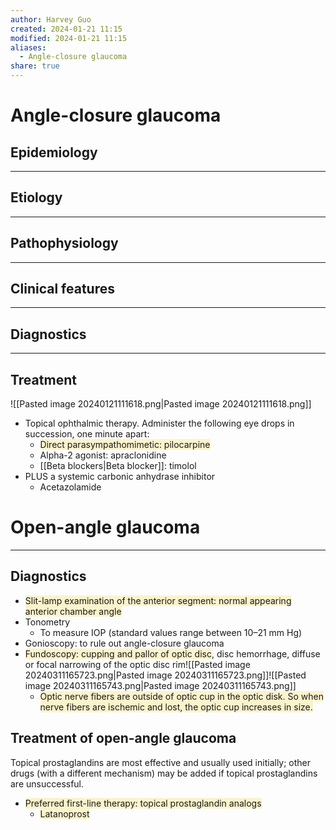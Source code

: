 ```yaml
---
author: Harvey Guo
created: 2024-01-21 11:15
modified: 2024-01-21 11:15
aliases:
  - Angle-closure glaucoma
share: true
---
```

# Angle-closure glaucoma
## Epidemiology


---
## Etiology


---
## Pathophysiology


---
## Clinical features


---
## Diagnostics


---
## Treatment
![[Pasted image 20240121111618.png|Pasted image 20240121111618.png]]
- Topical ophthalmic therapy. Administer the following eye drops in succession, one minute apart: 
	- <span style="background:rgba(240, 200, 0, 0.2)">Direct parasympathomimetic: pilocarpine </span>
	- Alpha-2 agonist: apraclonidine
	- [[Beta blockers|Beta blocker]]: timolol 
- PLUS a systemic carbonic anhydrase inhibitor
	- Acetazolamide 

# Open-angle glaucoma
---
## Diagnostics
- <span style="background:rgba(240, 200, 0, 0.2)">Slit-lamp examination of the anterior segment: normal appearing anterior chamber angle</span>
- Tonometry
	- To measure IOP (standard values range between 10–21 mm Hg)
- Gonioscopy: to rule out angle-closure glaucoma
- <span style="background:rgba(240, 200, 0, 0.2)">Fundoscopy: cupping and pallor of optic disc</span>, disc hemorrhage, diffuse or focal narrowing of the optic disc rim![[Pasted image 20240311165723.png|Pasted image 20240311165723.png]]![[Pasted image 20240311165743.png|Pasted image 20240311165743.png]]
	- <span style="background:rgba(240, 200, 0, 0.2)">Optic nerve fibers are outside of optic cup in the optic disk. So when nerve fibers are ischemic and lost, the optic cup increases in size.</span>
## Treatment of open-angle glaucoma
Topical prostaglandins are most effective and usually used initially; other drugs (with a different mechanism) may be added if topical prostaglandins are unsuccessful.
- <span style="background:rgba(240, 200, 0, 0.2)">Preferred first-line therapy: topical prostaglandin analogs </span>
	- <span style="background:rgba(240, 200, 0, 0.2)">Latanoprost</span>